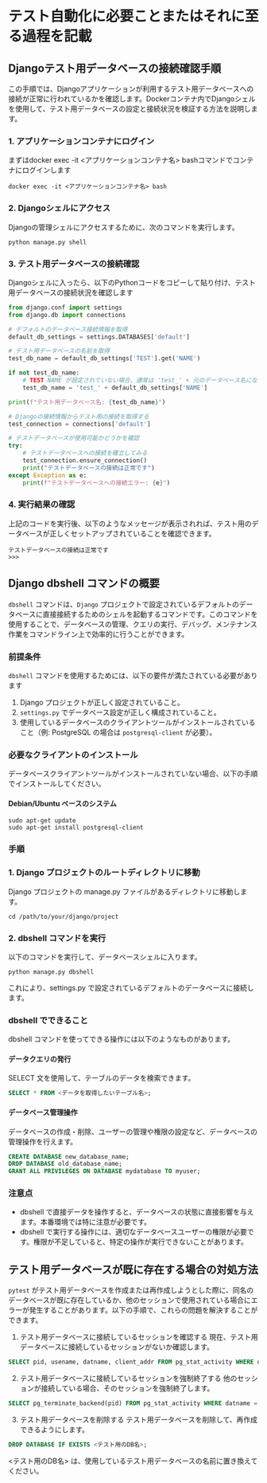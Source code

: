 # テスト自動化に必要ことまたはそれに至る過程を記載

## Djangoテスト用データベースの接続確認手順
この手順では、Djangoアプリケーションが利用するテスト用データベースへの接続が正常に行われているかを確認します。Dockerコンテナ内でDjangoシェルを使用して、テスト用データベースの設定と接続状況を検証する方法を説明します。

### 1. アプリケーションコンテナにログイン
まずはdocker exec -it <アプリケーションコンテナ名> bashコマンドでコンテナにログインします
```shell
docker exec -it <アプリケーションコンテナ名> bash
```

### 2. Djangoシェルにアクセス
Djangoの管理シェルにアクセスするために、次のコマンドを実行します。
```shell
python manage.py shell
```

### 3. テスト用データベースの接続確認
Djangoシェルに入ったら、以下のPythonコードをコピーして貼り付け、テスト用データベースの接続状況を確認します

```python
from django.conf import settings
from django.db import connections

# デフォルトのデータベース接続情報を取得
default_db_settings = settings.DATABASES['default']

# テスト用データベースの名前を取得
test_db_name = default_db_settings['TEST'].get('NAME')

if not test_db_name:
    # TEST NAME が設定されていない場合、通常は 'test_' + 元のデータベース名になります
    test_db_name = 'test_' + default_db_settings['NAME']

print(f"テスト用データベース名: {test_db_name}")

# Djangoの接続情報からテスト用の接続を取得する
test_connection = connections['default']

# テストデータベースが使用可能かどうかを確認
try:
    # テストデータベースへの接続を確立してみる
    test_connection.ensure_connection()
    print("テストデータベースの接続は正常です")
except Exception as e:
    print(f"テストデータベースへの接続エラー: {e}")
```

### 4. 実行結果の確認
上記のコードを実行後、以下のようなメッセージが表示されれば、テスト用のデータベースが正しくセットアップされていることを確認できます。
```shell
テストデータベースの接続は正常です
>>>
```

## Django dbshell コマンドの概要
`dbshell` コマンドは、`Django` プロジェクトで設定されているデフォルトのデータベースに直接接続するためのシェルを起動するコマンドです。このコマンドを使用することで、データベースの管理、クエリの実行、デバッグ、メンテナンス作業をコマンドライン上で効率的に行うことができます。

### 前提条件

`dbshell` コマンドを使用するためには、以下の要件が満たされている必要があります

1. Django プロジェクトが正しく設定されていること。
2. `settings.py` でデータベース設定が正しく構成されていること。
3. 使用しているデータベースのクライアントツールがインストールされていること（例: PostgreSQL の場合は `postgresql-client` が必要）。

### 必要なクライアントのインストール
データベースクライアントツールがインストールされていない場合、以下の手順でインストールしてください。

#### Debian/Ubuntu ベースのシステム

```shell
sudo apt-get update
sudo apt-get install postgresql-client
```

### 手順
### 1. Django プロジェクトのルートディレクトリに移動
Django プロジェクトの manage.py ファイルがあるディレクトリに移動します。
```
cd /path/to/your/django/project
```

### 2. dbshell コマンドを実行
以下のコマンドを実行して、データベースシェルに入ります。
```shell
python manage.py dbshell
```
これにより、settings.py で設定されているデフォルトのデータベースに接続します。

### dbshell でできること
dbshell コマンドを使ってできる操作には以下のようなものがあります。
#### データクエリの発行
SELECT 文を使用して、テーブルのデータを検索できます。
```sql
SELECT * FROM <データを取得したいテーブル名>;
```
#### データベース管理操作
データベースの作成・削除、ユーザーの管理や権限の設定など、データベースの管理操作を行えます。
```sql
CREATE DATABASE new_database_name;
DROP DATABASE old_database_name;
GRANT ALL PRIVILEGES ON DATABASE mydatabase TO myuser;
```

### 注意点
- dbshell で直接データを操作すると、データベースの状態に直接影響を与えます。本番環境では特に注意が必要です。
- dbshell で実行する操作には、適切なデータベースユーザーの権限が必要です。権限が不足していると、特定の操作が実行できないことがあります。

## テスト用データベースが既に存在する場合の対処方法
`pytest` がテスト用データベースを作成または再作成しようとした際に、同名のデータベースが既に存在しているか、他のセッションで使用されている場合にエラーが発生することがあります。以下の手順で、これらの問題を解決することができます。
1. テスト用データベースに接続しているセッションを確認する
現在、テスト用データベースに接続しているセッションがないか確認します。
```sql
SELECT pid, usename, datname, client_addr FROM pg_stat_activity WHERE datname = '<テスト用のDB名>';
```
2. テスト用データベースに接続しているセッションを強制終了する
他のセッションが接続している場合、そのセッションを強制終了します。
```sql
SELECT pg_terminate_backend(pid) FROM pg_stat_activity WHERE datname = '<テスト用のDB名>';
```
3. テスト用データベースを削除する
テスト用データベースを削除して、再作成できるようにします。
```sql
DROP DATABASE IF EXISTS <テスト用のDB名>;
```

<テスト用のDB名> は、使用しているテスト用データベースの名前に置き換えてください。
